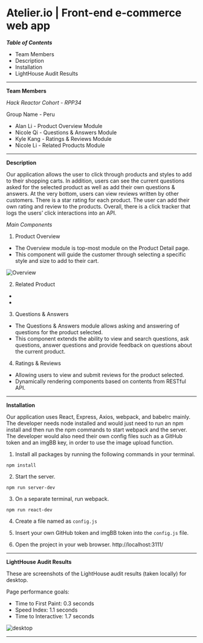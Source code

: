 # Atelier.io | Front-end e-commerce web app 

***Table of Contents***
* Team Members
* Description
* Installation
* LightHouse Audit Results
---
**Team Members**

*Hack Reactor Cohort - RPP34*

Group Name - Peru

* Alan Li - Product Overview Module
* Nicole Qi - Questions & Answers Module
* Kyle Kang - Ratings & Reviews Module
* Nicole Li - Related Products Module
---
**Description**

Our application allows the user to click through products and styles to add to their shopping carts. In addition, users can see the current questions asked for the selected product as well as add their own questions & answers. At the very bottom, users can view reviews written by other customers. There is a star rating for each product. The user can add their own rating and review to the products. Overall, there is a click tracker that logs the users’ click interactions into an API.

*Main Components*
1) Product Overview
* The Overview module is top-most module on the Product Detail page.
* This component will guide the customer through selecting a specific style and size to add to their cart.

![Overview](https://github.com/rpp34-fec-peru/Project-Atelier/blob/master/screenshots/Overview%20Screenshot.png)

2) Related Product
*
*
3) Questions & Answers
* The Questions & Answers module allows asking and answering of questions for the product selected.
* This component extends the ability to view and search questions, ask questions, answer questions and provide feedback on questions about the current product.
4) Ratings & Reviews
* Allowing users to view and submit reviews for the product selected.
* Dynamically rendering components based on contents from RESTful API.
---
**Installation**

Our application uses React, Express, Axios, webpack, and babelrc mainly. The developer needs node installed and would just need to run an npm install and then run the npm commands to start webpack and the server. The developer would also need their own config files such as a GitHub token and an imgBB key, in order to use the image upload function.

1) Install all packages by running the following commands in your terminal.
```
npm install
```
2) Start the server.
```
npm run server-dev
```
3) On a separate terminal, run webpack.
```
npm run react-dev
```

4) Create a file named as `config.js`

5) Insert your own GitHub token and imgBB token into the `config.js` file.

6) Open the project in your web browser.
http://localhost:3111/

---
**LightHouse Audit Results**

These are screenshots of the LightHouse audit results (taken locally) for desktop.

Page performance goals:
* Time to First Paint: 0.3 seconds
* Speed Index: 1.1 seconds
* Time to Interactive: 1.7 seconds

![desktop](https://github.com/rpp34-fec-peru/Project-Atelier/blob/master/screenshots/Screen%20Shot%202022-05-04%20at%206.43.26%20PM.jpg)

---
